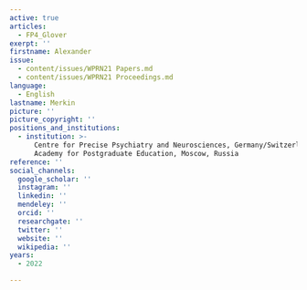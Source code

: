 ```yaml
---
active: true
articles:
  - FP4_Glover
exerpt: ''
firstname: Alexander
issue:
  - content/issues/WPRN21 Papers.md
  - content/issues/WPRN21 Proceedings.md
language:
  - English
lastname: Merkin
picture: ''
picture_copyright: ''
positions_and_institutions:
  - institution: >-
      Centre for Precise Psychiatry and Neurosciences, Germany/Switzerland;
      Academy for Postgraduate Education, Moscow, Russia
reference: ''
social_channels:
  google_scholar: ''
  instagram: ''
  linkedin: ''
  mendeley: ''
  orcid: ''
  researchgate: ''
  twitter: ''
  website: ''
  wikipedia: ''
years:
  - 2022

---
```

